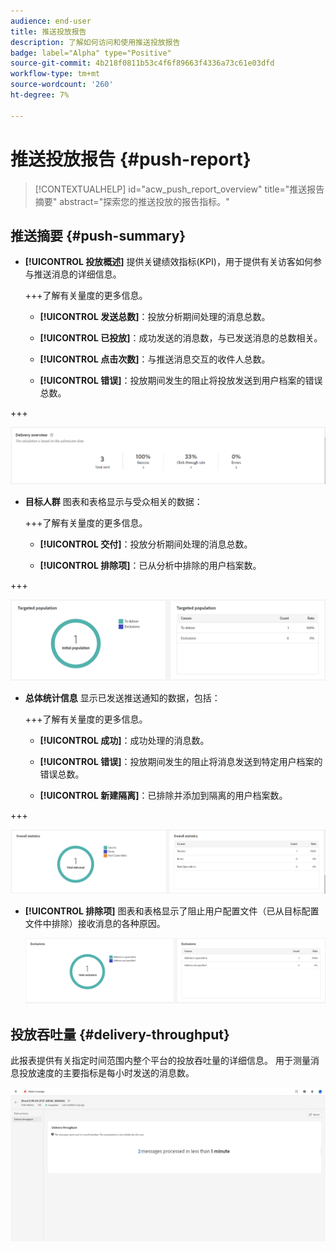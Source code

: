 ```yaml
---
audience: end-user
title: 推送投放报告
description: 了解如何访问和使用推送投放报告
badge: label="Alpha" type="Positive"
source-git-commit: 4b218f0811b53c4f6f89663f4336a73c61e03dfd
workflow-type: tm+mt
source-wordcount: '260'
ht-degree: 7%

---
```


# 推送投放报告 {#push-report}

>[!CONTEXTUALHELP]
>id="acw_push_report_overview"
>title="推送报告摘要"
>abstract="探索您的推送投放的报告指标。"

## 推送摘要 {#push-summary}

* **[!UICONTROL 投放概述]** 提供关键绩效指标(KPI)，用于提供有关访客如何参与推送消息的详细信息。

  +++了解有关量度的更多信息。

   * **[!UICONTROL 发送总数]**：投放分析期间处理的消息总数。

   * **[!UICONTROL 已投放]**：成功发送的消息数，与已发送消息的总数相关。

   * **[!UICONTROL 点击次数]**：与推送消息交互的收件人总数。

   * **[!UICONTROL 错误]**：投放期间发生的阻止将投放发送到用户档案的错误总数。

+++

  ![](assets/reporting_push_3.png)

* **目标人群** 图表和表格显示与受众相关的数据：

  +++了解有关量度的更多信息。

   * **[!UICONTROL 交付]**：投放分析期间处理的消息总数。

   * **[!UICONTROL 排除项]**：已从分析中排除的用户档案数。

+++

  ![](assets/reporting_push_4.png)

* **总体统计信息** 显示已发送推送通知的数据，包括：

  +++了解有关量度的更多信息。

   * **[!UICONTROL 成功]**：成功处理的消息数。

   * **[!UICONTROL 错误]**：投放期间发生的阻止将消息发送到特定用户档案的错误总数。

   * **[!UICONTROL 新建隔离]**：已排除并添加到隔离的用户档案数。

+++

  ![](assets/reporting_push_5.png)

* **[!UICONTROL 排除项]** 图表和表格显示了阻止用户配置文件（已从目标配置文件中排除）接收消息的各种原因。

  ![](assets/reporting_push_6.png)

## 投放吞吐量 {#delivery-throughput}

此报表提供有关指定时间范围内整个平台的投放吞吐量的详细信息。 用于测量消息投放速度的主要指标是每小时发送的消息数。

![](assets/reporting_push_2.png)
